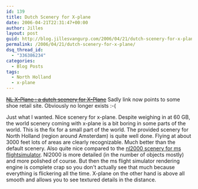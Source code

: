 ```yaml
---
id: 139
title: Dutch Scenery for X-plane
date: 2006-04-21T22:31:47+00:00
author: Jilles
layout: post
guid: http://blog.jillesvangurp.com/2006/04/21/dutch-scenery-for-x-plane/
permalink: /2006/04/21/dutch-scenery-for-x-plane/
dsq_thread_id:
  - "336386234"
categories:
  - Blog Posts
tags:
  - North Holland
  - x-plane
---
```

~~[NL X-Plane : a dutch scenery for X-Plane](http://www.nlx-plane.nl/)~~ Sadly link now points to some shoe retail site. Obviously no longer exists :-(

Just what I wanted. Nice scenery for x-plane. Despite weighing in at 60 GB, the world scenery coming with x-plane is a bit boring in some parts of the world. This is the fix for a small part of the world. The provided scenery for North Holland (region around Amsterdam) is quite well done. Flying at about 3000 feet lots of areas are clearly recognizable. Much better than the default scenery. Also quite nice compared to the [nl2000 scenery for ms flightsimulator](http://www.nl-2000.com/nuke/). Nl2000 is more detailed (in the number of objects mostly) and more polished of course. But then the ms flight simulator rendering engine is complete crap so you don't actually see that much because everything is flickering all the time. X-plane on the other hand is above all smooth and allows you to see textured details in the distance.